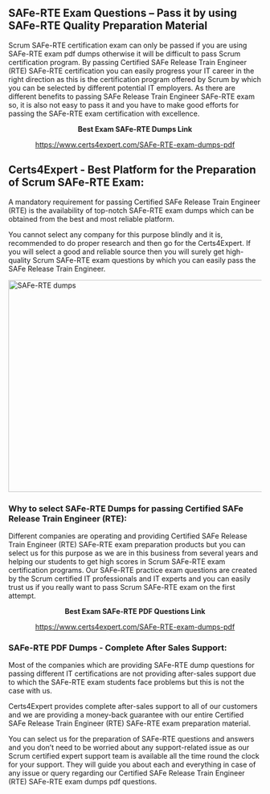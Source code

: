 <h2><strong>SAFe-RTE Exam Questions &ndash; Pass it by using SAFe-RTE Quality Preparation Material</strong></h2>
<p>Scrum SAFe-RTE certification exam can only be passed if you are using SAFe-RTE exam pdf dumps otherwise it will be difficult to pass Scrum certification program. By passing Certified SAFe Release Train Engineer (RTE) SAFe-RTE certification you can easily progress your IT career in the right direction as this is the certification program offered by Scrum by which you can be selected by different potential IT employers. As there are different benefits to passing SAFe Release Train Engineer SAFe-RTE exam so, it is also not easy to pass it and you have to make good efforts for passing the SAFe-RTE exam certification with excellence.</p>
<p style="text-align: center;"><strong>Best Exam SAFe-RTE Dumps Link</strong></p>
<p style="text-align: center;"><a href="exam%20link">https://www.certs4expert.com/SAFe-RTE-exam-dumps-pdf</a></p>
<h2><strong>Certs4Expert - Best Platform for the Preparation of Scrum SAFe-RTE Exam:&nbsp; </strong></h2>
<p>A mandatory requirement for passing Certified SAFe Release Train Engineer (RTE) is the availability of top-notch SAFe-RTE exam dumps which can be obtained from the best and most reliable platform.</p>
<p>You cannot select any company for this purpose blindly and it is, recommended to do proper research and then go for the Certs4Expert. If you will select a good and reliable source then you will surely get high-quality Scrum SAFe-RTE exam questions by which you can easily pass the SAFe Release Train Engineer.</p>
<p><img style="display: block; margin-left: auto; margin-right: auto;" src="https://i.imgur.com/cCy1yN2.png" alt="SAFe-RTE dumps" width="750" height="422" /></p>
<h3><strong>Why to select SAFe-RTE Dumps for passing Certified SAFe Release Train Engineer (RTE):</strong></h3>
<p>Different companies are operating and providing Certified SAFe Release Train Engineer (RTE) SAFe-RTE exam preparation products but you can select us for this purpose as we are in this business from several years and helping our students to get high scores in Scrum SAFe-RTE exam certification programs. Our SAFe-RTE practice exam questions are created by the Scrum certified IT professionals and IT experts and you can easily trust us if you really want to pass Scrum SAFe-RTE exam on the first attempt.</p>
<p style="text-align: center;"><strong>Best Exam SAFe-RTE PDF Questions Link</strong></p>
<p style="text-align: center;"><a href="exam%20link">https://www.certs4expert.com/SAFe-RTE-exam-dumps-pdf</a></p>
<h3><strong>SAFe-RTE PDF Dumps - Complete After Sales Support:</strong></h3>
<p>Most of the companies which are providing SAFe-RTE dump questions for passing different IT certifications are not providing after-sales support due to which the SAFe-RTE exam students face problems but this is not the case with us.</p>
<p>Certs4Expert provides complete after-sales support to all of our customers and we are providing a money-back guarantee with our entire Certified SAFe Release Train Engineer (RTE) SAFe-RTE exam preparation material.</p>
<p>You can select us for the preparation of SAFe-RTE questions and answers and you don&rsquo;t need to be worried about any support-related issue as our Scrum certified expert support team is available all the time round the clock for your support. They will guide you about each and everything in case of any issue or query regarding our Certified SAFe Release Train Engineer (RTE) SAFe-RTE exam dumps pdf questions.</p>
